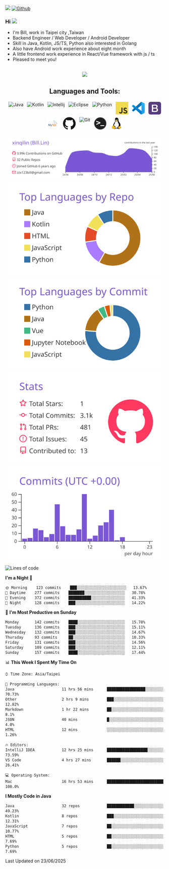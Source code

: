  
![](https://visitor-badge.laobi.icu/badge?page_id=xinqilin.xinqilin)
[![Github](https://img.shields.io/github/followers/xinqilin?label=Follow&style=social)](https://github.com/xinqilin)

### Hi <img src="https://raw.githubusercontent.com/MartinHeinz/MartinHeinz/master/wave.gif" width="35px">

- I'm Bill, work in Taipei city ,Taiwan
- Backend Engineer / Web Developer / Android Developer
- Skill in Java, Kotlin, JS/TS, Python also interested in Golang
- Also have Android work experience about eight month
- A little frontend work experience in React/Vue framework with js / ts
- Pleased to meet you!


<br />

<div align="center">
<img src="https://github-profile-trophy.vercel.app/?username=xinqilin&column=5&margin-w=15&margin-h=15" />

## Languages and Tools:
<p align="center">
<img alt="Java" src="https://raw.githubusercontent.com/jmnote/z-icons/master/svg/java.svg" height="40" style="vertical-align:top; margin:4px">
<img alt="Kotlin" src="https://img.icons8.com/color/48/000000/kotlin.png" height="40" style="vertical-align:top; margin:4px">
<img alt="Intellij" src="https://img.icons8.com/color/48/000000/intellij-idea.png" height="40" style="vertical-align:top; margin:4px"/>
<img alt="Eclipse" src="https://img.icons8.com/ios-filled/50/000000/java-eclipse.png" height="40" style="vertical-align:top; margin:4px"/>
<img alt="Python" height="40" style="vertical-align:top; margin:4px" src="https://cdn.jsdelivr.net/gh/devicons/devicon/icons/python/python-plain.svg" />
<img alt="Javascript" src="https://raw.githubusercontent.com/github/explore/80688e429a7d4ef2fca1e82350fe8e3517d3494d/topics/javascript/javascript.png" height="40" style="vertical-align:top; margin:4px">
<img alt="VS Code" src="https://raw.githubusercontent.com/github/explore/80688e429a7d4ef2fca1e82350fe8e3517d3494d/topics/visual-studio-code/visual-studio-code.png"  height="40" style="vertical-align:top; margin:4px">
<img alt="Bootstrap"  src="https://raw.githubusercontent.com/github/explore/80688e429a7d4ef2fca1e82350fe8e3517d3494d/topics/bootstrap/bootstrap.png" height="40" style="vertical-align:top; margin:4px">
<img alt="MySQL"src="https://raw.githubusercontent.com/github/explore/80688e429a7d4ef2fca1e82350fe8e3517d3494d/topics/mysql/mysql.png" height="40" style="vertical-align:top; margin:4px">
<img alt="Github" src="https://raw.githubusercontent.com/github/explore/78df643247d429f6cc873026c0622819ad797942/topics/github/github.png" height="40" style="vertical-align:top; margin:4px">

<img alt="Git" src="https://raw.githubusercontent.com/jmnote/z-icons/master/svg/git.svg" height="40" style="vertical-align:top; margin:4px">
<img alt="Terminal" src="https://raw.githubusercontent.com/github/explore/80688e429a7d4ef2fca1e82350fe8e3517d3494d/topics/terminal/terminal.png" height="40" style="vertical-align:top; margin:4px">
<img alt="Linux" src="https://raw.githubusercontent.com/github/explore/80688e429a7d4ef2fca1e82350fe8e3517d3494d/topics/linux/linux.png" height="40" style="vertical-align:top; margin:4px" alt="Windows" height="40" style="vertical-align:top; margin:4px">
</p>

<!-- <p align="center"><img  src="https://leetcode.card.workers.dev/?username=xinqilin&theme=auto" alt="xinqilin-leetcode" /></p> -->

<!-- <div width="100%">   
 <a href="https://readme-stats-cfgj2cxdy.vercel.app/api?username=xinqilin&count_private=true&show_icons=true&theme=algolia">
   <img  align="left" src="https://github-readme-stats.vercel.app/api?username=xinqilin&show_icons=true&theme=algolia&card_width=4" width="400"/>
 </a>
 <a href="https://readme-stats-cfgj2cxdy.vercel.app/api/top-langs/?username=xinqilin&hide=php,html,css&theme=algolia">
  <img  align="right" src="https://github-readme-stats.vercel.app/api/top-langs/?username=xinqilin&hide=html,css&theme=algolia&langs_count=10&layout=compact" />
 </a>
</div> -->

[![](https://raw.githubusercontent.com/xinqilin/xinqilin/master/profile-summary-card-output/buefy/0-profile-details.svg)](https://github.com/vn7n24fzkq/github-profile-summary-cards)
[![](https://raw.githubusercontent.com/xinqilin/xinqilin/master/profile-summary-card-output/buefy/1-repos-per-language.svg)](https://github.com/vn7n24fzkq/github-profile-summary-cards) 
[![](https://raw.githubusercontent.com/xinqilin/xinqilin/master/profile-summary-card-output/buefy/2-most-commit-language.svg)](https://github.com/vn7n24fzkq/github-profile-summary-cards)
[![](https://raw.githubusercontent.com/xinqilin/xinqilin/master/profile-summary-card-output/buefy/3-stats.svg)](https://github.com/vn7n24fzkq/github-profile-summary-cards) 
[![](https://raw.githubusercontent.com/xinqilin/xinqilin/master/profile-summary-card-output/buefy/4-productive-time.svg)](https://github.com/vn7n24fzkq/github-profile-summary-cards)

</div>
 
<!--START_SECTION:waka-->
![Lines of code](https://img.shields.io/badge/From%20Hello%20World%20I%27ve%20Written-3.4%20million%20lines%20of%20code-blue)

**I'm a Night 🦉** 

```text
🌞 Morning    123 commits    ███░░░░░░░░░░░░░░░░░░░░░░   13.67% 
🌆 Daytime    277 commits    ███████░░░░░░░░░░░░░░░░░░   30.78% 
🌃 Evening    372 commits    ██████████░░░░░░░░░░░░░░░   41.33% 
🌙 Night      128 commits    ███░░░░░░░░░░░░░░░░░░░░░░   14.22%

```
📅 **I'm Most Productive on Sunday** 

```text
Monday       142 commits    ████░░░░░░░░░░░░░░░░░░░░░   15.78% 
Tuesday      136 commits    ███░░░░░░░░░░░░░░░░░░░░░░   15.11% 
Wednesday    132 commits    ███░░░░░░░░░░░░░░░░░░░░░░   14.67% 
Thursday     93 commits     ██░░░░░░░░░░░░░░░░░░░░░░░   10.33% 
Friday       131 commits    ███░░░░░░░░░░░░░░░░░░░░░░   14.56% 
Saturday     109 commits    ███░░░░░░░░░░░░░░░░░░░░░░   12.11% 
Sunday       157 commits    ████░░░░░░░░░░░░░░░░░░░░░   17.44%

```


📊 **This Week I Spent My Time On** 

```text
⌚︎ Time Zone: Asia/Taipei

💬 Programming Languages: 
Java                     11 hrs 56 mins      █████████████████░░░░░░░░   70.73% 
Other                    2 hrs 9 mins        ███░░░░░░░░░░░░░░░░░░░░░░   12.82% 
Markdown                 1 hr 22 mins        ██░░░░░░░░░░░░░░░░░░░░░░░   8.1% 
JSON                     40 mins             █░░░░░░░░░░░░░░░░░░░░░░░░   4.0% 
HTML                     12 mins             ░░░░░░░░░░░░░░░░░░░░░░░░░   1.26%

🔥 Editors: 
IntelliJ IDEA            12 hrs 25 mins      ██████████████████░░░░░░░   73.59% 
VS Code                  4 hrs 27 mins       ██████░░░░░░░░░░░░░░░░░░░   26.41%

💻 Operating System: 
Mac                      16 hrs 53 mins      █████████████████████████   100.0%

```

**I Mostly Code in Java** 

```text
Java                     32 repos            ████████████░░░░░░░░░░░░░   49.23% 
Kotlin                   8 repos             ███░░░░░░░░░░░░░░░░░░░░░░   12.31% 
JavaScript               7 repos             ██░░░░░░░░░░░░░░░░░░░░░░░   10.77% 
HTML                     5 repos             ██░░░░░░░░░░░░░░░░░░░░░░░   7.69% 
Python                   5 repos             ██░░░░░░░░░░░░░░░░░░░░░░░   7.69%

```



 Last Updated on 23/06/2025
<!--END_SECTION:waka-->
 
 
<!-- <img src="https://wakatime.com/share/@abb22933-8532-4f24-8a13-e9e97bfee0f0/e937d23b-e152-4ff2-8509-e5b981912493.svg"  alt="Coding Chart" style="border-radius: 10px;border: solid 10px;" /> -->



